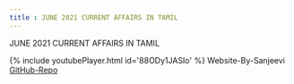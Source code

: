 ```yaml
---
title : JUNE 2021 CURRENT AFFAIRS IN TAMIL
---
```


JUNE 2021 CURRENT AFFAIRS IN TAMIL



{% include youtubePlayer.html id='88ODy1JASIo' %}
Website-By-Sanjeevi <br> <a href='https://github.com/SSanjeevi/videos'>GitHub-Repo</a>
